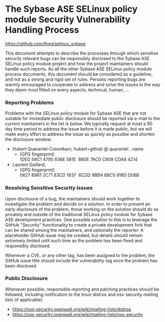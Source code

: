 The Sybase ASE SELinux policy module Security Vulnerability Handling Process
============================================================================

<https://github.com/lhqg/selinux_sybase>

This document attempts to describe the processes through which sensitive
security relevant bugs can be responsibly disclosed to the Sybase ASE
SELinux policy module project and how the project maintainers should
handle such reports.
As all the other Sybase ASE SELinux policy module process documents, this
document should be considered as a guideline, and not as a strong and rigid
set of rules. Persons reporting bugs are warmly encouraged to cooperate to
address and solve the issues in the way they deem most fitted on every
aspects, technical, human, ...

### Reporting Problems

Problems with the SELinux policy module for Sybase ASE that are not
suitable for immediate public disclosure should be reported via e-mail
to the current maintainers in the list is below.
We typically request at most a 90 day time period to address the issue
before it is made public, but we will make every effort to address
the issue as quickly as possible and shorten the disclosure window.

* Hubert Quarantel-Colombani, hubert+github @ quarantel . name
  * (GPG fingerprint) 1DED 56C1 4795 636E 581E  B60E 7AC0 C909 CDA8 4214
* Laurent Gaillard,
  * (GPG fingerprint) 0627 B961 2C71 83CD 1837  6CDD 9BB4 88C5 918D D06B

### Resolving Sensitive Security Issues

Upon disclosure of a bug, the maintainers should work together to investigate
the problem and decide on a solution. In order to prevent an early disclosure
of the problem, those working on the solution should do so privately and
outside of the traditional SELinux policy module for Sybase ASE
development practices. One possible solution to this is to leverage the
GitHub "Security" functionality to create a private development fork that can
be shared among the maintainers, and optionally the reporter. A placeholder
GitHub issue may be created, but details should remain extremely limited
until such time as the problem has been fixed and responsibly disclosed.

Whenever a CVE, or any other tag, has been assigned to the problem, the
GitHub issue title should include the vulnerability tag once the problem has
been disclosed.

### Public Disclosure

Whenever possible, responsible reporting and patching practices should be
followed, including notification to the linux-distros and oss-security mailing
lists (if applicable).

* <https://oss-security.openwall.org/wiki/mailing-lists/distros>
* <https://oss-security.openwall.org/wiki/mailing-lists/oss-security>